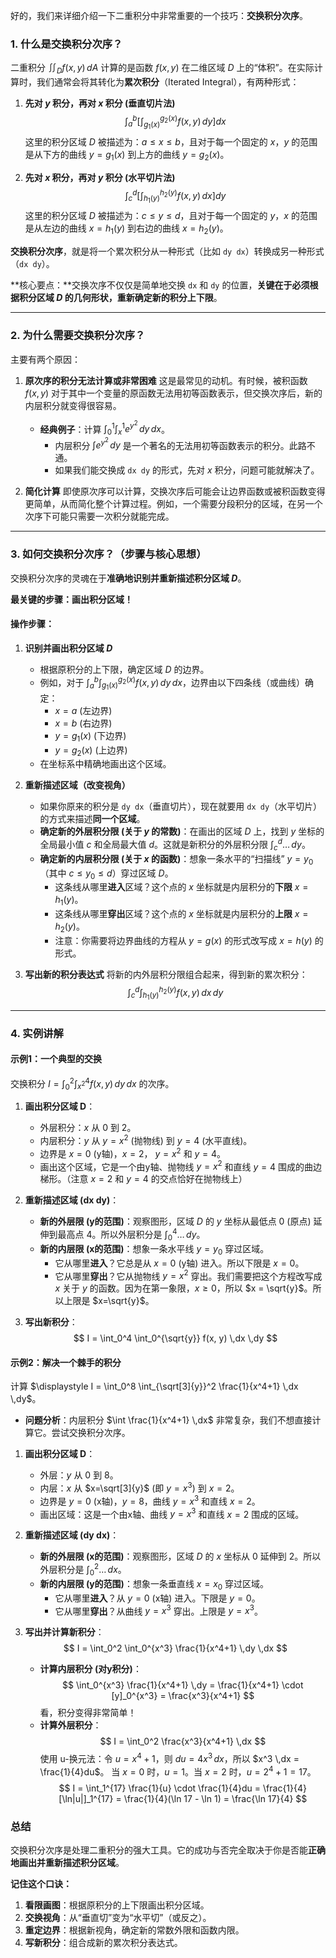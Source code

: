 好的，我们来详细介绍一下二重积分中非常重要的一个技巧：**交换积分次序**。

### 1. 什么是交换积分次序？

二重积分 $\iint_D f(x, y) \,dA$ 计算的是函数 $f(x, y)$ 在二维区域 $D$ 上的“体积”。在实际计算时，我们通常会将其转化为**累次积分**（Iterated Integral），有两种形式：

1.  **先对 $y$ 积分，再对 $x$ 积分 (垂直切片法)**
    $$ \int_a^b \left[ \int_{g_1(x)}^{g_2(x)} f(x, y) \,dy \right] dx $$
    这里的积分区域 $D$ 被描述为：$a \le x \le b$，且对于每一个固定的 $x$，$y$ 的范围是从下方的曲线 $y=g_1(x)$ 到上方的曲线 $y=g_2(x)$。

2.  **先对 $x$ 积分，再对 $y$ 积分 (水平切片法)**
    $$ \int_c^d \left[ \int_{h_1(y)}^{h_2(y)} f(x, y) \,dx \right] dy $$
    这里的积分区域 $D$ 被描述为：$c \le y \le d$，且对于每一个固定的 $y$，$x$ 的范围是从左边的曲线 $x=h_1(y)$ 到右边的曲线 $x=h_2(y)$。

**交换积分次序**，就是将一个累次积分从一种形式（比如 `dy dx`）转换成另一种形式（`dx dy`）。

**核心要点：**交换次序不仅仅是简单地交换 `dx` 和 `dy` 的位置，**关键在于必须根据积分区域 $D$ 的几何形状，重新确定新的积分上下限**。

---

### 2. 为什么需要交换积分次序？

主要有两个原因：

1.  **原次序的积分无法计算或非常困难**
    这是最常见的动机。有时候，被积函数 $f(x, y)$ 对于其中一个变量的原函数无法用初等函数表示，但交换次序后，新的内层积分就变得很容易。
    *   **经典例子**：计算 $\int_0^1 \int_x^1 e^{y^2} \,dy \,dx$。
        *   内层积分 $\int e^{y^2} \,dy$ 是一个著名的无法用初等函数表示的积分。此路不通。
        *   如果我们能交换成 `dx dy` 的形式，先对 $x$ 积分，问题可能就解决了。

2.  **简化计算**
    即使原次序可以计算，交换次序后可能会让边界函数或被积函数变得更简单，从而简化整个计算过程。例如，一个需要分段积分的区域，在另一个次序下可能只需要一次积分就能完成。

---

### 3. 如何交换积分次序？（步骤与核心思想）

交换积分次序的灵魂在于**准确地识别并重新描述积分区域 $D$**。

**最关键的步骤：画出积分区域！**

#### 操作步骤：

1.  **识别并画出积分区域 $D$**
    *   根据原积分的上下限，确定区域 $D$ 的边界。
    *   例如，对于 $\int_a^b \int_{g_1(x)}^{g_2(x)} f(x, y) \,dy \,dx$，边界由以下四条线（或曲线）确定：
        *   $x=a$ (左边界)
        *   $x=b$ (右边界)
        *   $y=g_1(x)$ (下边界)
        *   $y=g_2(x)$ (上边界)
    *   在坐标系中精确地画出这个区域。

2.  **重新描述区域（改变视角）**
    *   如果你原来的积分是 `dy dx`（垂直切片），现在就要用 `dx dy`（水平切片）的方式来描述**同一个区域**。
    *   **确定新的外层积分限 (关于 $y$ 的常数)**：在画出的区域 $D$ 上，找到 $y$ 坐标的全局最小值 $c$ 和全局最大值 $d$。这就是新积分的外层积分限 $\int_c^d \dots \,dy$。
    *   **确定新的内层积分限 (关于 $x$ 的函数)**：想象一条水平的“扫描线” $y=y_0$（其中 $c \le y_0 \le d$）穿过区域 $D$。
        *   这条线从哪里**进入**区域？这个点的 $x$ 坐标就是内层积分的**下限** $x=h_1(y)$。
        *   这条线从哪里**穿出**区域？这个点的 $x$ 坐标就是内层积分的**上限** $x=h_2(y)$。
        *   注意：你需要将边界曲线的方程从 $y=g(x)$ 的形式改写成 $x=h(y)$ 的形式。

3.  **写出新的积分表达式**
    将新的内外层积分限组合起来，得到新的累次积分：
    $$ \int_c^d \int_{h_1(y)}^{h_2(y)} f(x, y) \,dx \,dy $$

---

### 4. 实例讲解

#### 示例1：一个典型的交换

交换积分 $\displaystyle I = \int_0^2 \int_{x^2}^4 f(x, y) \,dy \,dx$ 的次序。

1.  **画出积分区域 D**：
    *   外层积分：$x$ 从 $0$ 到 $2$。
    *   内层积分：$y$ 从 $y=x^2$ (抛物线) 到 $y=4$ (水平直线)。
    *   边界是 $x=0$ (y轴)，$x=2$， $y=x^2$ 和 $y=4$。
    *   画出这个区域，它是一个由y轴、抛物线 $y=x^2$ 和直线 $y=4$ 围成的曲边梯形。（注意 $x=2$ 和 $y=4$ 的交点恰好在抛物线上）
    

2.  **重新描述区域 (dx dy)**：
    *   **新的外层限 (y的范围)**：观察图形，区域 $D$ 的 $y$ 坐标从最低点 $0$ (原点) 延伸到最高点 $4$。所以外层积分是 $\int_0^4 \dots \,dy$。
    *   **新的内层限 (x的范围)**：想象一条水平线 $y=y_0$ 穿过区域。
        *   它从哪里**进入**？它总是从 $x=0$ (y轴) 进入。所以下限是 $x=0$。
        *   它从哪里**穿出**？它从抛物线 $y=x^2$ 穿出。我们需要把这个方程改写成 $x$ 关于 $y$ 的函数。因为在第一象限，$x \ge 0$，所以 $x = \sqrt{y}$。所以上限是 $x=\sqrt{y}$。

3.  **写出新积分**：
    $$ I = \int_0^4 \int_0^{\sqrt{y}} f(x, y) \,dx \,dy $$

#### 示例2：解决一个棘手的积分

计算 $\displaystyle I = \int_0^8 \int_{\sqrt[3]{y}}^2 \frac{1}{x^4+1} \,dx \,dy$。

*   **问题分析**：内层积分 $\int \frac{1}{x^4+1} \,dx$ 非常复杂，我们不想直接计算它。尝试交换积分次序。

1.  **画出积分区域 D**：
    *   外层：$y$ 从 $0$ 到 $8$。
    *   内层：$x$ 从 $x=\sqrt[3]{y}$ (即 $y=x^3$) 到 $x=2$。
    *   边界是 $y=0$ (x轴)，$y=8$，曲线 $y=x^3$ 和直线 $x=2$。
    *   画出区域：这是一个由x轴、曲线 $y=x^3$ 和直线 $x=2$ 围成的区域。
    

2.  **重新描述区域 (dy dx)**：
    *   **新的外层限 (x的范围)**：观察图形，区域 $D$ 的 $x$ 坐标从 $0$ 延伸到 $2$。所以外层积分是 $\int_0^2 \dots \,dx$。
    *   **新的内层限 (y的范围)**：想象一条垂直线 $x=x_0$ 穿过区域。
        *   它从哪里**进入**？从 $y=0$ (x轴) 进入。下限是 $y=0$。
        *   它从哪里**穿出**？从曲线 $y=x^3$ 穿出。上限是 $y=x^3$。

3.  **写出并计算新积分**：
    $$ I = \int_0^2 \int_0^{x^3} \frac{1}{x^4+1} \,dy \,dx $$
    *   **计算内层积分 (对y积分)**：
        $$ \int_0^{x^3} \frac{1}{x^4+1} \,dy = \frac{1}{x^4+1} \cdot [y]_0^{x^3} = \frac{x^3}{x^4+1} $$
        看，积分变得非常简单！
    *   **计算外层积分**：
        $$ I = \int_0^2 \frac{x^3}{x^4+1} \,dx $$
        使用 u-换元法：令 $u = x^4+1$，则 $du = 4x^3 \,dx$，所以 $x^3 \,dx = \frac{1}{4}du$。
        当 $x=0$ 时，$u=1$。当 $x=2$ 时，$u=2^4+1=17$。
        $$ I = \int_1^{17} \frac{1}{u} \cdot \frac{1}{4}du = \frac{1}{4} [\ln|u|]_1^{17} = \frac{1}{4}(\ln 17 - \ln 1) = \frac{\ln 17}{4} $$

### 总结

交换积分次序是处理二重积分的强大工具。它的成功与否完全取决于你是否能**正确地画出并重新描述积分区域**。

**记住这个口诀：**
1.  **看限画图**：根据原积分的上下限画出积分区域。
2.  **交换视角**：从“垂直切”变为“水平切”（或反之）。
3.  **重定边界**：根据新视角，确定新的常数外限和函数内限。
4.  **写新积分**：组合成新的累次积分表达式。